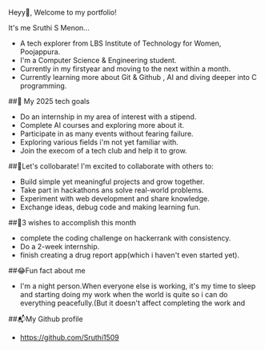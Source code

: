 Heyy👋, Welcome to my portfolio!

It's me Sruthi S Menon...

- A tech explorer from LBS Institute of Technology for Women, Poojappura.
- I'm a Computer Science & Engineering student.
- Currently in my firstyear and moving to the next within a month.
- Currently learning more about Git & Github , AI and diving deeper into C programming.

##🌱 My 2025 tech goals
- Do an internship in my area of interest with a stipend.
- Complete AI courses and exploring more about it.
- Participate in as many events without fearing failure.
- Exploring various fields i'm not yet familiar with.
- Join the execom of a tech club and help it to grow.

##🤝Let's collobarate!
  I'm excited to collaborate with others to:
  - Build simple yet meaningful projects and grow together.
  - Take part in hackathons ans solve real-world problems.
  - Experiment with web development and share knowledge.
  - Exchange ideas, debug code and making learning fun.

##🎯3 wishes to accomplish this month
  - complete the coding challenge on hackerrank with consistency.
  - Do a 2-week internship.
  - finish creating a drug report app(which i haven't even started yet).

##😂Fun fact about me
  - I'm a night person.When everyone else is working, it's my time to sleep and starting doing my work when the world is quite so i can do everything peacefully.(But it doesn't affect completing the work and 

##📬My Github profile
  - https://github.com/Sruthi1509
  
  
   

  
